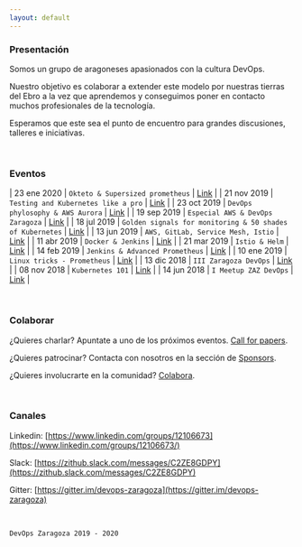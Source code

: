 ```yaml
---
layout: default
---
```

### Presentación

Somos un grupo de aragoneses apasionados con la cultura DevOps. 

Nuestro objetivo es colaborar a extender este modelo por nuestras tierras del Ebro a la vez que aprendemos y conseguimos poner en contacto muchos profesionales de la tecnología.

Esperamos que este sea el punto de encuentro para grandes discusiones, talleres e iniciativas.

<br />

### Eventos

| 23 ene 2020  | `Okteto & Supersized prometheus` | [Link](https://www.meetup.com/es-ES/DevOps-Zaragoza/events/267929888/) |
| 21 nov 2019  | `Testing and Kubernetes like a pro` | [Link](https://www.meetup.com/es-ES/DevOps-Zaragoza/events/266552615/) |
| 23 oct 2019  | `DevOps phylosophy & AWS Aurora`   | [Link](https://www.meetup.com/es-ES/DevOps-Zaragoza/events/265738663/)  |
| 19 sep 2019  | `Especial AWS & DevOps Zaragoza`   | [Link](https://www.meetup.com/es-ES/DevOps-Zaragoza/events/264691586/)  |
| 18 jul 2019  | `Golden signals for monitoring & 50 shades of Kubernetes` | [Link](https://www.meetup.com/es-ES/DevOps-Zaragoza/events/263088438/)  |
| 13 jun 2019  | `AWS, GitLab, Service Mesh, Istio` | [Link](https://www.meetup.com/es-ES/DevOps-Zaragoza/events/262192675/)  |
| 11 abr 2019  | `Docker & Jenkins`                 | [Link](https://www.meetup.com/es-ES/DevOps-Zaragoza/events/260459360/)  |
| 21 mar 2019  | `Istio & Helm`                     | [Link](https://www.meetup.com/es-ES/DevOps-Zaragoza/events/259695158/)  |
| 14 feb 2019  | `Jenkins & Advanced Prometheus`    | [Link](https://www.meetup.com/es-ES/DevOps-Zaragoza/events/257895244/)  |
| 10 ene 2019  | `Linux tricks - Prometheus`        | [Link](https://www.meetup.com/es-ES/DevOps-Zaragoza/events/257785939/)  |
| 13 dic 2018  | `III Zaragoza DevOps`              | [Link](https://www.meetup.com/es-ES/DevOps-Zaragoza/events/257101162/)  |
| 08 nov 2018  | `Kubernetes 101`                   | [Link](https://www.meetup.com/es-ES/DevOps-Zaragoza/events/255839601/)  |
| 14 jun 2018  | `I Meetup ZAZ DevOps`              | [Link](https://www.meetup.com/es-ES/DevOps-Zaragoza/events/249158978/)  |

<br />

### Colaborar

¿Quieres charlar? Apuntate a uno de los próximos eventos.   [Call for papers](https://goo.gl/forms/b5xXBF7m18BPjgUf1).

¿Quieres patrocinar? Contacta con nosotros en la sección de [Sponsors](/patrocinadores).

¿Quieres involucrarte en la comunidad? [Colabora](./contacto).

<br />

### Canales

Linkedin: [https://www.linkedin.com/groups/12106673](https://www.linkedin.com/groups/12106673/)

Slack:    [https://zithub.slack.com/messages/C2ZE8GDPY](https://zithub.slack.com/messages/C2ZE8GDPY)

Gitter:   [https://gitter.im/devops-zaragoza](https://gitter.im/devops-zaragoza)

<br />



```
DevOps Zaragoza 2019 - 2020
```

